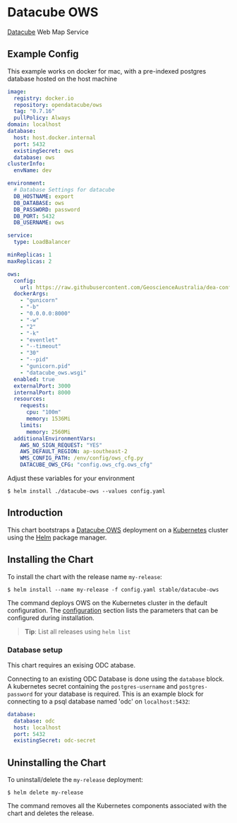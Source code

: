 # Datacube OWS

[Datacube](https://www.opendatacube.org/) Web Map Service

## Example Config

This example works on docker for mac, with a pre-indexed postgres database hosted on the host machine

```yaml
image:
  registry: docker.io
  repository: opendatacube/ows
  tag: "0.7.16"
  pullPolicy: Always
domain: localhost
database:
  host: host.docker.internal
  port: 5432
  existingSecret: ows
  database: ows
clusterInfo:
  envName: dev

environment:
  # Database Settings for datacube
  DB_HOSTNAME: export
  DB_DATABASE: ows
  DB_PASSWORD: password
  DB_PORT: 5432
  DB_USERNAME: ows

service:
  type: LoadBalancer

minReplicas: 1
maxReplicas: 2

ows:
  config:
    url: https://raw.githubusercontent.com/GeoscienceAustralia/dea-config/master/dev/services/wms/ows/ows_cfg.py
  dockerArgs:
    - "gunicorn"
    - "-b"
    - "0.0.0.0:8000"
    - "-w"
    - "2"
    - "-k"
    - "eventlet"
    - "--timeout"
    - "30"
    - "--pid"
    - "gunicorn.pid"
    - "datacube_ows.wsgi"
  enabled: true
  externalPort: 3000
  internalPort: 8000
  resources:
    requests:
      cpu: "100m"
      memory: 1536Mi
    limits:
      memory: 2560Mi
  additionalEnvironmentVars:
    AWS_NO_SIGN_REQUEST: "YES"
    AWS_DEFAULT_REGION: ap-southeast-2
    WMS_CONFIG_PATH: /env/config/ows_cfg.py
    DATACUBE_OWS_CFG: "config.ows_cfg.ows_cfg"
```

Adjust these variables for your environment

```console
$ helm install ./datacube-ows --values config.yaml
```

## Introduction

This chart bootstraps a [Datacube OWS](https://github.com/opendatacube/datacube-ows) deployment on a [Kubernetes](http://kubernetes.io) cluster using the [Helm](https://helm.sh) package manager.

## Installing the Chart

To install the chart with the release name `my-release`:

```console
$ helm install --name my-release -f config.yaml stable/datacube-ows
```

The command deploys OWS on the Kubernetes cluster in the default configuration. The [configuration](#configuration) section lists the parameters that can be configured during installation.

> **Tip**: List all releases using `helm list`

### Database setup
This chart requires an exising ODC atabase.

Connecting to an existing ODC Database is done using the `database` block. A kubernetes secret containing the `postgres-username` and `postgres-password` for your database is required. This is an example block for connecting to a psql database named 'odc' on `localhost:5432`:
```YAML
database:
  database: odc
  host: localhost
  port: 5432
  existingSecret: odc-secret
```

## Uninstalling the Chart

To uninstall/delete the `my-release` deployment:

```console
$ helm delete my-release
```

The command removes all the Kubernetes components associated with the chart and deletes the release.
